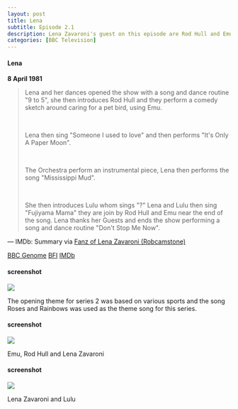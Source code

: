 ```yaml
---
layout: post
title: Lena
subtitle: Episode 2.1
description: Lena Zavaroni's guest on this episode are Rod Hull and Emu and Lulu. Click on link for details.
categories: [BBC Television]
---
```


<main class="Main-Default">
<article>
<div class="row">
<div class="col s12 m6 offset-m3 l8 offset-l2">
<div class="card">
<div class="card-content flow-text">
<h4><i class="fa fa-television"></i> Lena</h4>
<strong>8 April 1981</strong>
<blockquote><p>Lena and her dances opened the show with a song and dance routine &quot;9 to 5&quot;, she then introduces Rod Hull and they perform a comedy sketch around caring for a pet bird, using Emu.</p>
<br/>
<p>Lena then sing &quot;Someone I used to love&quot; and then performs &quot;It's Only A Paper Moon&quot;.</p>
<br/>
<p>The Orchestra perform an instrumental piece, Lena then performs the song &quot;Mississippi Mud&quot;.</p>
<br/>
<p>She then introduces Lulu whom sings &quot;?&quot; Lena and Lulu then sing &quot;Fujiyama Mama&quot; they are join by Rod Hull and Emu near the end of the song. Lena thanks her Guests and ends the show performing a song and dance routine &quot;Don't Stop Me Now&quot;.</p>
</blockquote>
<p>&#8212; IMDb: Summary via <a href="http://www.imdb.com/title/tt2430138/plotsummary?ref_=tt_stry_pl#summaries">Fanz of Lena Zavaroni (Robcamstone)</a></p>
</div>
<div class="card-action flow-text">
<a href="http://genome.ch.bbc.co.uk/098c43da79504d479aaceaa68771875a">BBC Genome</a>
<a href="http://explore.bfi.org.uk/4ce2b790cf887">BFI</a>
<a href="http://www.imdb.com/title/tt2430138">IMDb</a>
</div></div></div></div>

<div class="row">
<div class="col s12 m6 offset-m3">
<div class="card">
<div class="card-content flow-text">
<h4><i class="fa fa-image"></i> screenshot</h4>
<div class="card-image">
<img class="responsive-img" src="/images/BBC/screenshots---41451_37376875611_o.png">
</div>
<p>The opening theme for series 2 was based on various sports and the song Roses and Rainbows was used as the theme song for this series.</p>
</div></div></div></div>

<div class="row">
<div class="col s12 m6 offset-m3">
<div class="card">
<div class="card-content flow-text">
<h4><i class="fa fa-image"></i> screenshot</h4>
<div class="card-image">
<img class="responsive-img" src="/images/BBC/screenshots---06151_37119920660_o.png">
</div>
<p>Emu, Rod Hull and Lena Zavaroni</p>
</div></div></div></div>

<div class="row">
<div class="col s12 m6 offset-m3">
<div class="card">
<div class="card-content flow-text">
<h4><i class="fa fa-image"></i> screenshot</h4>
<div class="card-image">
<img class="responsive-img" src="/images/BBC/screenshots---31251_36667896544_o.png">
</div>
<p>Lena Zavaroni and Lulu</p>
</div></div></div></div>
</article>
</main>
<!-- Scripts -->
<script src="/https://code.jquery.com/jquery-2.1.1.min.js"></script>
<script src="/materialize/js/materialize.min.js"></script>
<script src="/materialize/js/init.js"></script>
</body>
</html>
